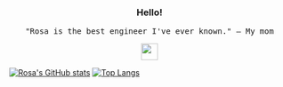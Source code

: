 <h3 align="center">Hello!</h3>
<p align="center">
  <samp> 
    "Rosa is the best engineer I've ever known."
  </samp>
   <samp> 
    — My mom
  </samp>
</p>

<p align="center">
  <img src="https://github.blog/wp-content/uploads/2018/10/46896184-b679fc80-ce30-11e8-88bf-921e9b788f7c.gif?resize=200%2C200" width="30px"/>
</p>

[![Rosa's GitHub stats](https://github-readme-stats.vercel.app/api?username=rosatiara&show_icons=true&theme=gotham&count_private=true&border_color=252C2A)](https://github.com/rosatiara)
[![Top Langs](https://github-readme-stats.vercel.app/api/top-langs/?username=rosatiara&layout=compact&theme=gotham&border_color=252C2A&langs_count=6)](https://github.com/rosatiara)

<!-- ![](https://hit.yhype.me/github/profile?username=rosatiara) -->
<!-- Here are some ideas to get you started:

- 🔭 I’m currently working on ...
- 🌱 I’m currently learning ...
- 👯 I’m looking to collaborate on ...
- 🤔 I’m looking for help with ...
- 💬 Ask me about ...
- 📫 How to reach me: ...
- 😄 Pronouns: ...
- ⚡ Fun fact: ... -->
<!-- ![](https://komarev.com/ghpvc/?username=rosatiara&color=gray)

![](https://hit.yhype.me/github/profile?user_id=55318172) -->
